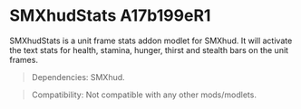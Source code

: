 # SMXhudStats A17b199eR1

SMXhudStats is a unit frame stats addon modlet for SMXhud. It will activate the text stats for health, stamina, hunger, thirst and stealth bars on the unit frames.

> Dependencies: SMXhud.

> Compatibility: Not compatible with any other mods/modlets.
